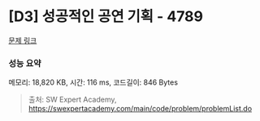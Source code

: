# [D3] 성공적인 공연 기획 - 4789 

[문제 링크](https://swexpertacademy.com/main/code/problem/problemDetail.do?contestProbId=AWS2dSgKA8MDFAVT) 

### 성능 요약

메모리: 18,820 KB, 시간: 116 ms, 코드길이: 846 Bytes



> 출처: SW Expert Academy, https://swexpertacademy.com/main/code/problem/problemList.do